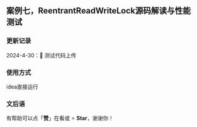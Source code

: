 ## 案例七，ReentrantReadWriteLock源码解读与性能测试

### 更新记录
2024-4-30：📖 测试代码上传

### 使用方式
idea直接运行

### 文后语

有帮助可以点「**赞**」在看或 :star: **Star**，谢谢你！


